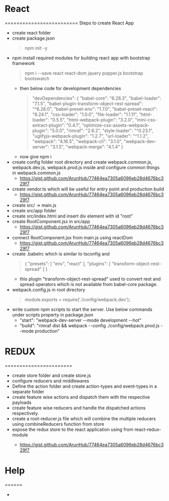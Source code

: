 # React
=========================
Steps to create React App
- create react folder
- create package.json
    > npm init -y
- npm install required modules for building react app with bootstrap framework
    > npm i --save react react-dom jquery popper.js bootstrap bootswatch
    - then below code for development dependencies
        >  "devDependencies": {
                "babel-core": "6.26.3",
                "babel-loader": "7.1.5",
                "babel-plugin-transform-object-rest-spread": "^6.26.0",
                "babel-preset-env": "1.7.0",
                "babel-preset-react": "6.24.1",
                "css-loader": "1.0.0",
                "file-loader": "1.1.11",
                "html-loader": "0.5.5",
                "html-webpack-plugin": "3.2.0",
                "mini-css-extract-plugin": "0.4.1",
                "optimize-css-assets-webpack-plugin": "5.0.0",
                "rimraf": "2.6.2",
                "style-loader": "^0.23.1",
                "uglifyjs-webpack-plugin": "1.2.7",
                "url-loader": "^1.1.2",
                "webpack": "4.16.5",
                "webpack-cli": "3.1.0",
                "webpack-dev-server": "3.1.5",
                "webpack-merge": "4.1.4"
            }
    - now give npm i
- create config folder root directory and create webpack.common.js, webpack.dev.js, webpack.prod.js inside and configure common things in webpack.common.js 
    * https://gist.github.com/ArunHub/77464ea7305a6096eb28d4676bc329f7
- create vendor.ts which will be useful for entry point and production build
    * https://gist.github.com/ArunHub/77464ea7305a6096eb28d4676bc329f7
- create src/ -> main.js
- create src/app folder
- create src/index.html and insert div element with id "root"
- create RootComponent.jsx in src/app
    * https://gist.github.com/ArunHub/77464ea7305a6096eb28d4676bc329f7
- connect RootComponent.jsx from main.js using reactDom
    * https://gist.github.com/ArunHub/77464ea7305a6096eb28d4676bc329f7
- create .babelrc which is similar to tsconfig and 
    > {
            "presets": [
                "env",
                "react"
            ],
            "plugins": [
                "transform-object-rest-spread"
            ]
        }
    - this plugin "transform-object-rest-spread" used to convert rest and spread operators which is not available from babel-core package.
- webpack.config.js in root directory
    > module.exports = require('./config/webpack.dev');
- write custom npm scripts to start the server. Use below commands under scripts property in package.json
    * "start": "webpack-dev-server --mode development --hot"
    * "build": "rimraf dist && webpack --config ./config/webpack.prod.js --mode production"


# REDUX
=======================
- create store folder and create store.js
- configure reducers and middlewares
- Define the action folder and create action-types and event-types in a separate folder
- create feature wise actions and dispatch them with the respective payloads 
- create feature wise reducers and handle the dispatched actions respectively.
- create a root-reducer.js file which will combine the multiple reducers using combineReducers function from store
- expose the redux store to the react application using <Provider /> from react-redux-module
    * https://gist.github.com/ArunHub/77464ea7305a6096eb28d4676bc329f7

# Help
======

- 